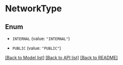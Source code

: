 # NetworkType

## Enum


* `INTERNAL` (value: `"INTERNAL"`)

* `PUBLIC` (value: `"PUBLIC"`)


[[Back to Model list]](../README.md#documentation-for-models) [[Back to API list]](../README.md#documentation-for-api-endpoints) [[Back to README]](../README.md)


